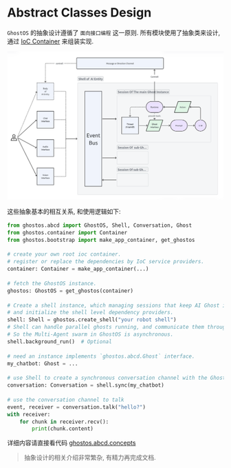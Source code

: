 # Abstract Classes Design

`GhostOS` 的抽象设计遵循了 `面向接口编程` 这一原则. 
所有模块使用了抽象类来设计, 通过 [IoC Container](../concepts/ioc_container.md) 来组装实现. 

![architecture](../../assets/architecture.png)

这些抽象基本的相互关系, 和使用逻辑如下: 

```python
from ghostos.abcd import GhostOS, Shell, Conversation, Ghost
from ghostos.container import Container
from ghostos.bootstrap import make_app_container, get_ghostos

# create your own root ioc container.
# register or replace the dependencies by IoC service providers.
container: Container = make_app_container(...)

# fetch the GhostOS instance.
ghostos: GhostOS = get_ghostos(container)

# Create a shell instance, which managing sessions that keep AI Ghost inside it.
# and initialize the shell level dependency providers.
shell: Shell = ghostos.create_shell("your robot shell")
# Shell can handle parallel ghosts running, and communicate them through an EventBus.
# So the Multi-Agent swarm in GhostOS is asynchronous.
shell.background_run()  # Optional

# need an instance implements `ghostos.abcd.Ghost` interface.
my_chatbot: Ghost = ...

# use Shell to create a synchronous conversation channel with the Ghost.
conversation: Conversation = shell.sync(my_chatbot)

# use the conversation channel to talk
event, receiver = conversation.talk("hello?")
with receiver:
    for chunk in receiver.recv():
        print(chunk.content)

```


详细内容请直接看代码 [ghostos.abcd.concepts](https://github.com/ghost-in-moss/GhostOS/ghostos/abcd/concepts.py)

> 抽象设计的相关介绍非常繁杂, 有精力再完成文档. 